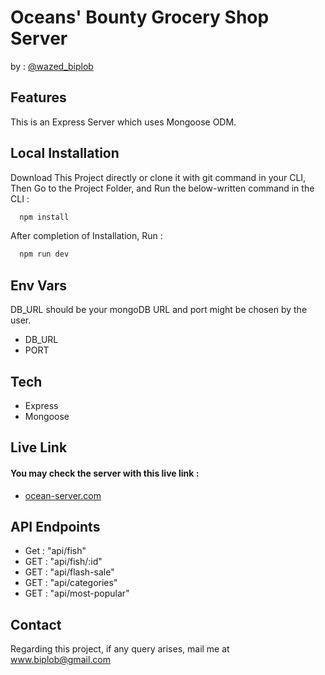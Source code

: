 # Oceans' Bounty Grocery Shop Server

by : [@wazed_biplob](https://github.com/wazed-biplob)

## Features

This is an Express Server which uses Mongoose ODM.

## Local Installation

Download This Project directly or clone it with git command in your CLI, Then Go to the Project Folder, and Run the below-written command in the CLI :

```bash
  npm install
```

After completion of Installation, Run :

```bash
  npm run dev
```

## Env Vars

DB_URL should be your mongoDB URL and port might be chosen by the user.

- DB_URL
- PORT

## Tech

- Express
- Mongoose

## Live Link

#### You may check the server with this live link :

- [ocean-server.com](https://ocean-server.vercel.app/)

## API Endpoints

- Get : "api/fish"
- GET : "api/fish/:id"
- GET : "api/flash-sale"
- GET : "api/categories"
- GET : "api/most-popular"

## Contact

Regarding this project, if any query arises, mail me at www.biplob@gmail.com
